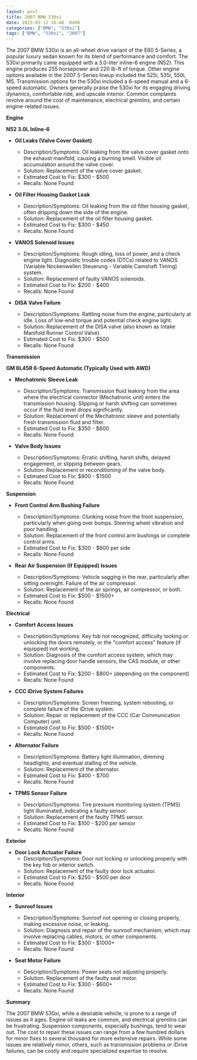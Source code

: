 ```yaml
---
layout: post
title: 2007 BMW 530xi
date: 2025-03-12 16:48 -0400
categories: ["BMW", "530xi"]
tags: ["BMW", "530xi", "2007"]
---
```

The 2007 BMW 530xi is an all-wheel drive variant of the E60 5-Series, a popular luxury sedan known for its blend of performance and comfort. The 530xi primarily came equipped with a 3.0-liter inline-6 engine (N52). This engine produces 255 horsepower and 220 lb-ft of torque. Other engine options available in the 2007 5-Series lineup included the 525i, 535i, 550i, M5. Transmission options for the 530xi included a 6-speed manual and a 6-speed automatic. Owners generally praise the 530xi for its engaging driving dynamics, comfortable ride, and upscale interior. Common complaints revolve around the cost of maintenance, electrical gremlins, and certain engine-related issues.

**Engine**

**N52 3.0L Inline-6**

*   **Oil Leaks (Valve Cover Gasket)**
    *   Description/Symptoms: Oil leaking from the valve cover gasket onto the exhaust manifold, causing a burning smell. Visible oil accumulation around the valve cover.
    *   Solution: Replacement of the valve cover gasket.
    *   Estimated Cost to Fix: $300 - $500
    *   Recalls: None Found

*   **Oil Filter Housing Gasket Leak**
    *   Description/Symptoms: Oil leaking from the oil filter housing gasket, often dripping down the side of the engine.
    *   Solution: Replacement of the oil filter housing gasket.
    *   Estimated Cost to Fix: $300 - $450
    *   Recalls: None Found

*   **VANOS Solenoid Issues**
    *   Description/Symptoms: Rough idling, loss of power, and a check engine light. Diagnostic trouble codes (DTCs) related to VANOS (Variable Nockenwellen Steuerung - Variable Camshaft Timing) system.
    *   Solution: Replacement of faulty VANOS solenoids.
    *   Estimated Cost to Fix: $200 - $400
    *   Recalls: None Found

*   **DISA Valve Failure**
    *   Description/Symptoms: Rattling noise from the engine, particularly at idle. Loss of low-end torque and potential check engine light.
    *   Solution: Replacement of the DISA valve (also known as Intake Manifold Runner Control Valve).
    *   Estimated Cost to Fix: $300 - $500
    *   Recalls: None Found

**Transmission**

**GM 6L45R 6-Speed Automatic (Typically Used with AWD)**

*   **Mechatronic Sleeve Leak**
    *   Description/Symptoms: Transmission fluid leaking from the area where the electrical connector (Mechatronic unit) enters the transmission housing. Slipping or harsh shifting can sometimes occur if the fluid level drops significantly.
    *   Solution: Replacement of the Mechatronic sleeve and potentially fresh transmission fluid and filter.
    *   Estimated Cost to Fix: $350 - $600
    *   Recalls: None Found

*   **Valve Body Issues**
    *   Description/Symptoms: Erratic shifting, harsh shifts, delayed engagement, or slipping between gears.
    *   Solution: Replacement or reconditioning of the valve body.
    *   Estimated Cost to Fix: $800 - $1500
    *   Recalls: None Found

**Suspension**

*   **Front Control Arm Bushing Failure**
    *   Description/Symptoms: Clunking noise from the front suspension, particularly when going over bumps. Steering wheel vibration and poor handling.
    *   Solution: Replacement of the front control arm bushings or complete control arms.
    *   Estimated Cost to Fix: $300 - $600 per side
    *   Recalls: None Found

*   **Rear Air Suspension (If Equipped) Issues**
    *   Description/Symptoms: Vehicle sagging in the rear, particularly after sitting overnight. Failure of the air compressor.
    *   Solution: Replacement of the air springs, air compressor, or both.
    *   Estimated Cost to Fix: $500 - $1500+
    *   Recalls: None Found

**Electrical**

*   **Comfort Access Issues**
    *   Description/Symptoms: Key fob not recognized, difficulty locking or unlocking the doors remotely, or the "comfort access" feature (if equipped) not working.
    *   Solution: Diagnosis of the comfort access system, which may involve replacing door handle sensors, the CAS module, or other components.
    *   Estimated Cost to Fix: $200 - $800+ (depending on the component)
    *   Recalls: None Found

*   **CCC iDrive System Failures**
    *   Description/Symptoms: Screen freezing, system rebooting, or complete failure of the iDrive system.
    *   Solution: Repair or replacement of the CCC (Car Communication Computer) unit.
    *   Estimated Cost to Fix: $500 - $1500+
    *   Recalls: None Found

*   **Alternator Failure**
    *   Description/Symptoms: Battery light illumination, dimming headlights, and eventual stalling of the vehicle.
    *   Solution: Replacement of the alternator.
    *   Estimated Cost to Fix: $400 - $700
    *   Recalls: None Found

*   **TPMS Sensor Failure**
    *   Description/Symptoms: Tire pressure monitoring system (TPMS) light illuminated, indicating a faulty sensor.
    *   Solution: Replacement of the faulty TPMS sensor.
    *   Estimated Cost to Fix: $100 - $200 per sensor
    *   Recalls: None Found

**Exterior**

*   **Door Lock Actuator Failure**
    *   Description/Symptoms: Door not locking or unlocking properly with the key fob or interior switch.
    *   Solution: Replacement of the faulty door lock actuator.
    *   Estimated Cost to Fix: $250 - $500 per door
    *   Recalls: None Found

**Interior**

*   **Sunroof Issues**
    *   Description/Symptoms: Sunroof not opening or closing properly, making excessive noise, or leaking.
    *   Solution: Diagnosis and repair of the sunroof mechanism, which may involve replacing cables, motors, or other components.
    *   Estimated Cost to Fix: $300 - $1000+
    *   Recalls: None Found

*   **Seat Motor Failure**
    *   Description/Symptoms: Power seats not adjusting properly.
    *   Solution: Replacement of the faulty seat motor.
    *   Estimated Cost to Fix: $300 - $600+
    *   Recalls: None Found

**Summary**

The 2007 BMW 530xi, while a desirable vehicle, is prone to a range of issues as it ages. Engine oil leaks are common, and electrical gremlins can be frustrating. Suspension components, especially bushings, tend to wear out. The cost to repair these issues can range from a few hundred dollars for minor fixes to several thousand for more extensive repairs. While some issues are relatively minor, others, such as transmission problems or iDrive failures, can be costly and require specialized expertise to resolve.

